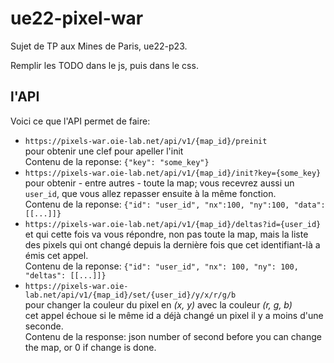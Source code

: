 # ue22-pixel-war

Sujet de TP aux Mines de Paris, ue22-p23.

Remplir les TODO dans le js, puis dans le css.

## l'API

Voici ce que l'API permet de faire:

* `https://pixels-war.oie-lab.net/api/v1/{map_id}/preinit`  
  pour obtenir une clef pour apeller l'init  
  Contenu de la reponse: `{"key": "some_key"}`
* `https://pixels-war.oie-lab.net/api/v1/{map_id}/init?key={some_key}`  
  pour obtenir - entre autres - toute la map; vous recevrez aussi un `user_id`, que vous allez repasser ensuite à la même fonction.  
  Contenu de la reponse: `{"id": "user_id", "nx":100, "ny":100, "data":[[...]]}`
* `https://pixels-war.oie-lab.net/api/v1/{map_id}/deltas?id={user_id}`  
  et qui cette fois va vous répondre, non pas toute la map, mais la liste des pixels qui ont changé depuis la dernière fois que cet identifiant-là a émis cet appel.  
  Contenu de la reponse: `{"id": "user_id", "nx": 100, "ny": 100, "deltas": [[...]]}`
* `https://pixels-war.oie-lab.net/api/v1/{map_id}/set/{user_id}/y/x/r/g/b`  
  pour changer la couleur du pixel en *(x, y)* avec la couleur *(r, g, b)*  
  cet appel échoue si le même id a déjà changé un pixel il y a moins d'une seconde.  
  Contenu de la response: json number of second before you can change the map, or 0 if change is done.
